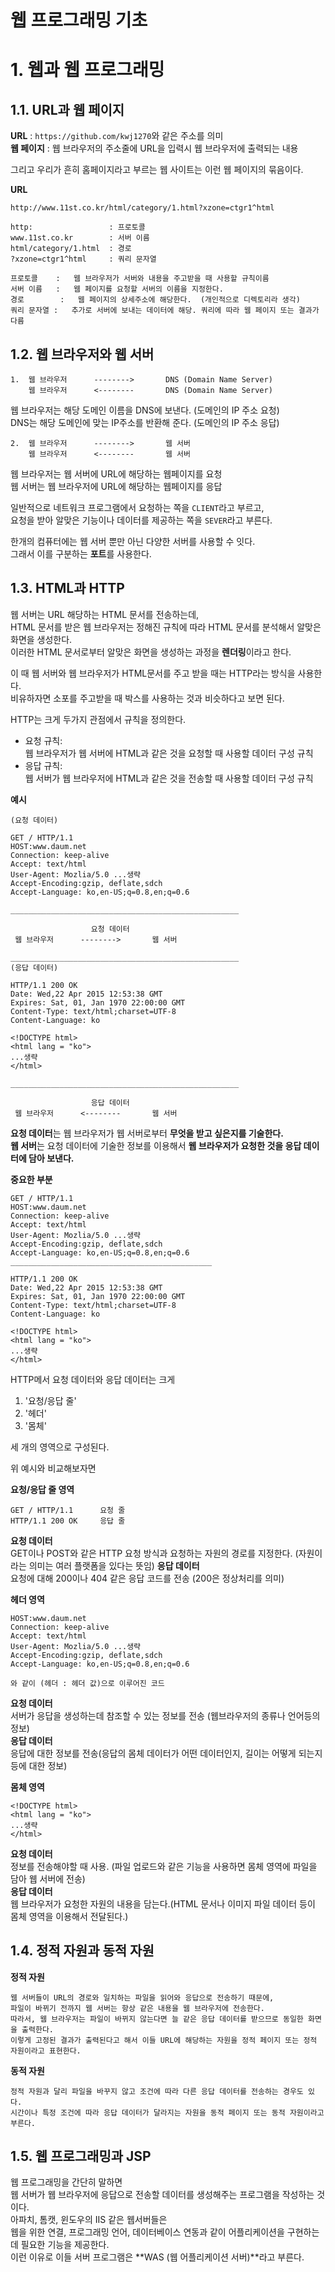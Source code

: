 웹 프로그래밍 기초
=======================
# 1. 웹과 웹 프로그래밍 
## 1.1. URL과 웹 페이지 
**URL** : ```https://github.com/kwj1270```와 같은 주소를 의미     
**웹 페이지** : 웹 브라우저의 주소줄에 URL을 입력시 웹 브라우저에 출력되는 내용    
    
그리고 우리가 흔히 홈페이지라고 부르는 웹 사이트는 이런 웹 페이지의 묶음이다.   
  
**URL**
```
http://www.11st.co.kr/html/category/1.html?xzone=ctgr1^html

http:                 : 프로토콜  
www.11st.co.kr        : 서버 이름 
html/category/1.html  : 경로      
?xzone=ctgr1^html     : 쿼리 문자열

프로토콜    :   웹 브라우저가 서버와 내용을 주고받을 때 사용할 규칙이름
서버 이름   :   웹 페이지를 요청할 서버의 이름을 지정한다.
경로        :   웹 페이지의 상세주소에 해당한다.  (개인적으로 디렉토리라 생각)
쿼리 문자열 :   추가로 서버에 보내는 데이터에 해당. 쿼리에 따라 웹 페이지 또는 결과가 다름    
```
    
## 1.2. 웹 브라우저와 웹 서버
```
1.  웹 브라우저      -------->       DNS (Domain Name Server)     
    웹 브라우저      <--------       DNS (Domain Name Server)
```  
웹 브라우저는 해당 도메인 이름을 DNS에 보낸다.  (도메인의 IP 주소 요청)  
DNS는 해당 도메인에 맞는 IP주소를 반환해 준다.  (도메인의 IP 주소 응답)  
  
```
2.  웹 브라우저      -------->       웹 서버     
    웹 브라우저      <--------       웹 서버
```  
웹 브라우저는 웹 서버에 URL에 해당하는 웹페이지를 요청  
웹 서버는 웹 브라우저에 URL에 해당하는 웹페이지를 응답
  
일반적으로 네트워크 프로그램에서 요청하는 쪽을 ```CLIENT```라고 부르고,  
요청을 받아 알맞은 기능이나 데이터를 제공하는 쪽을 ```SEVER```라고 부른다.  
  
한개의 컴퓨터에는 웹 서버 뿐만 아닌 다양한 서버를 사용할 수 잇다.  
그래서 이를 구분하는 **포트**를 사용한다.
   
## 1.3. HTML과 HTTP  
웹 서버는 URL 해당하는 HTML 문서를 전송하는데,    
HTML 문서를 받은 웹 브라우저는 정해진 규칙에 따라 HTML 문서를 분석해서 알맞은 화면을 생성한다.      
이러한 HTML 문서로부터 알맞은 화면을 생성하는 과정을 **렌더링**이라고 한다.  
  
이 때 웹 서버와 웹 브라우저가 HTML문서를 주고 받을 때는 HTTP라는 방식을 사용한다.   
비유하자면 소포를 주고받을 때 박스를 사용하는 것과 비슷하다고 보면 된다.   
  
HTTP는 크게 두가지 관점에서 규칙을 정의한다.  
  
* 요청 규칙:  
  웹 브라우저가 웹 서버에 HTML과 같은 것을 요청할 때 사용할 데이터 구성 규칙   
* 응답 규칙:  
  웹 서버가 웹 브라우저에 HTML과 같은 것을 전송할 때 사용할 데이터 구성 규칙

**예시**
```
(요청 데이터)

GET / HTTP/1.1
HOST:www.daum.net
Connection: keep-alive
Accept: text/html
User-Agent: Mozlia/5.0 ...생략
Accept-Encoding:gzip, deflate,sdch
Accept-Language: ko,en-US;q=0.8,en;q=0.6

___________________________________________________

                  요청 데이터 
 웹 브라우저      -------->       웹 서버     

___________________________________________________
(응답 데이터)

HTTP/1.1 200 OK
Date: Wed,22 Apr 2015 12:53:38 GMT
Expires: Sat, 01, Jan 1970 22:00:00 GMT
Content-Type: text/html;charset=UTF-8
Content-Language: ko

<!DOCTYPE html>
<html lang = "ko">
...생략
</html>

___________________________________________________

                  응답 데이터 
 웹 브라우저      <--------       웹 서버     

```
**요청 데이터**는 웹 브라우저가 웹 서버로부터 **무엇을 받고 싶은지를 기술한다.**    
**웹 서버**는 요청 데이터에 기술한 정보를 이용해서 **웹 브라우저가 요청한 것을 응답 데이터에 담아 보낸다.**  

**중요한 부분**
```
GET / HTTP/1.1
HOST:www.daum.net
Connection: keep-alive
Accept: text/html
User-Agent: Mozlia/5.0 ...생략
Accept-Encoding:gzip, deflate,sdch
Accept-Language: ko,en-US;q=0.8,en;q=0.6
_____________________________________________

HTTP/1.1 200 OK
Date: Wed,22 Apr 2015 12:53:38 GMT
Expires: Sat, 01, Jan 1970 22:00:00 GMT
Content-Type: text/html;charset=UTF-8
Content-Language: ko

<!DOCTYPE html>
<html lang = "ko">
...생략
</html>
```
HTTP메서 요청 데이터와 응답 데이터는 크게     
  
1. '요청/응답 줄'    
2. '헤더'  
3. '몸체'  
  
세 개의 영역으로 구성된다.    
    
위 예시와 비교해보자면    
  
**요청/응답 줄 영역**
```
GET / HTTP/1.1      요청 줄  
HTTP/1.1 200 OK     응답 줄
```
**요청 데이터**  
GET이나 POST와 같은 HTTP 요청 방식과 요청하는 자원의 경로를 지정한다. (자원이라는 의미는 여러 플랫폼을 있다는 뜻임) 
**응답 데이터**  
요청에 대해 200이나 404 같은 응답 코드를 전송 (200은 정상처리를 의미)  
  
**헤더 영역**
```
HOST:www.daum.net
Connection: keep-alive
Accept: text/html
User-Agent: Mozlia/5.0 ...생략
Accept-Encoding:gzip, deflate,sdch
Accept-Language: ko,en-US;q=0.8,en;q=0.6

와 같이 (헤더 : 헤더 값)으로 이루어진 코드
```
**요청 데이터**    
서버가 응답을 생성하는데 참조할 수 있는 정보를 전송 (웹브라우저의 종류나 언어등의 정보)    
**응답 데이터**    
응답에 대한 정보를 전송(응답의 몸체 데이터가 어떤 데이터인지, 길이는 어떻게 되는지 등에 대한 정보)   
    
**몸체 영역**
```
<!DOCTYPE html>
<html lang = "ko">
...생략
</html>
```
**요청 데이터**    
정보를 전송해야할 때 사용. (파일 업로드와 같은 기능을 사용하면 몸체 영역에 파일을 담아 웹 서버에 전송)   
**응답 데이터**    
웹 브라우저가 요청한 자원의 내용을 담는다.(HTML 문서나 이미지 파일 데이터 등이 몸체 영역을 이용해서 전달된다.)  
      
## 1.4. 정적 자원과 동적 자원
**정적 자원**
```
웹 서버들이 URL의 경로와 일치하는 파일을 읽어와 응답으로 전송하기 때문에, 
파일이 바뀌기 전까지 웹 서버는 항상 같은 내용을 웹 브라우저에 전송한다.  
따라서, 웹 브라우저는 파일이 바뀌지 않는다면 늘 같은 응답 데이터를 받으므로 동일한 화면을 출력한다.
이렇게 고정된 결과가 출력된다고 해서 이들 URL에 해당하는 자원을 정적 페이지 또는 정적 자원이라고 표현한다.  
```
**동적 자원**
```
정적 자원과 달리 파일을 바꾸지 않고 조건에 따라 다른 응답 데이터를 전송하는 경우도 있다.  
시간이나 특정 조건에 따라 응답 데이터가 달라지는 자원을 동적 페이지 또는 동적 자원이라고 부른다. 
```
     
## 1.5. 웹 프로그래밍과 JSP
웹 프로그래밍을 간단히 말하면    
웹 서버가 웹 브라우저에 응답으로 전송할 데이터를 생성해주는 프로그램을 작성하는 것이다.    
아파치, 톰캣, 윈도우의 IIS 같은 웹서버들은    
웹을 위한 연결, 프로그래밍 언어, 데이터베이스 연동과 같이 어플리케이션을 구현하는데 필요한 기능을 제공한다.   
이런 이유로 이들 서버 프로그램은 **WAS (웹 어플리케이션 서버)**라고 부른다.    
